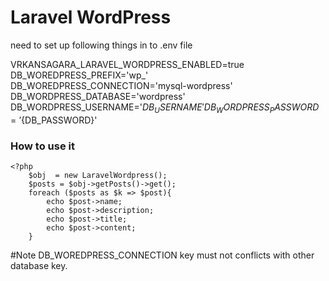# Laravel WordPress


need to set up following things in to .env file

VRKANSAGARA_LARAVEL_WORDPRESS_ENABLED=true
DB_WOREDPRESS_PREFIX='wp_'
DB_WOREDPRESS_CONNECTION='mysql-wordpress'
DB_WORDPRESS_DATABASE='wordpress'
DB_WORDPRESS_USERNAME='${DB_USERNAME}'
DB_WORDPRESS_PASSWORD='${DB_PASSWORD}'



### How to use it

    <?php
        $obj  = new LaravelWordpress();
        $posts = $obj->getPosts()->get();
        foreach ($posts as $k => $post){
            echo $post->name;
            echo $post->description;
            echo $post->title;
            echo $post->content;
        } 
        
        
#Note
DB_WOREDPRESS_CONNECTION key must not conflicts with other database key.


   